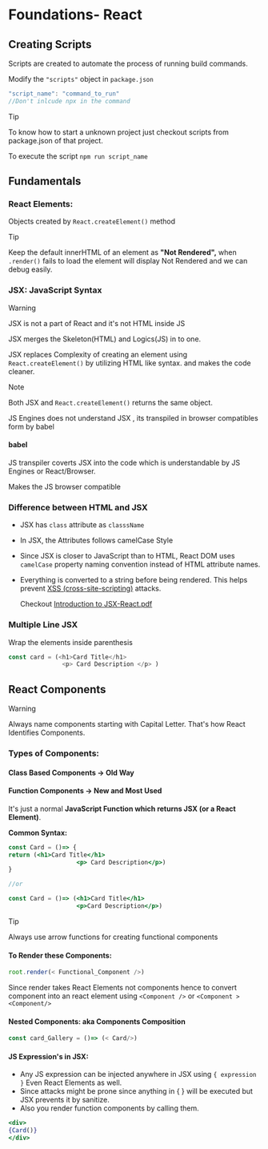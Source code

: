 # Foundations- React

## Creating Scripts 

Scripts are created to automate the process of running build commands.

Modify the `"scripts"` object  in `package.json`

```js
"script_name": "command_to_run"
//Don't inlcude npx in the command
```

> [!TIP]
>
> To know how to start a unknown project just checkout scripts from package.json of that project.

To execute the script  `npm run script_name` 



## Fundamentals

### React Elements:  

Objects created by `React.createElement()` method

> [!TIP]
>
> Keep the default innerHTML of an element as **"Not Rendered",** when `.render()` fails to load the element will display Not Rendered and we can debug easily.

 

### JSX: JavaScript Syntax

> [!WARNING]
>
> JSX is not a part of React and it's not HTML inside JS

JSX merges the Skeleton(HTML) and Logics(JS) in to one.

JSX replaces Complexity  of creating an element using  `React.createElement()` by utilizing HTML like syntax. and makes the code cleaner.

> [!NOTE]
>
> Both JSX and `React.createElement()` returns the same object.

 JS Engines does not understand JSX , its transpiled in browser compatibles form by babel

#### babel

JS transpiler coverts JSX into the code which is understandable by JS Engines or React/Browser.

Makes the JS browser compatible

### Difference between HTML and JSX

- JSX has `class` attribute as `classsName`

- In JSX, the Attributes follows camelCase Style

- Since JSX is closer to JavaScript than to HTML, React DOM uses `camelCase` property naming convention instead of HTML attribute names.

- Everything is converted to a string before being rendered. This helps prevent [XSS (cross-site-scripting)](https://en.wikipedia.org/wiki/Cross-site_scripting) attacks.

  Checkout [Introduction to JSX-React.pdf]() 

  ### 

### Multiple Line JSX

Wrap the elements inside parenthesis 

```js
const card = (<h1>Card Title</h1>
               <p> Card Description </p> )
```



## React Components 

> [!WARNING]
>
> Always name components starting with Capital Letter. That's how React Identifies Components.

### Types of Components:

#### Class Based Components -> Old Way

#### Function Components -> New and Most Used

It's just a normal **JavaScript Function which returns JSX (or a React Element)**.

**Common Syntax:** 

```jsx
const Card = ()=> {
return (<h1>Card Title</h1>
                   <p> Card Description</p>)
}

//or 

const Card = ()=> (<h1>Card Title</h1>
                   <p>Card Description</p>)
```

> [!TIP]
>
> Always use arrow functions for creating functional components

#### To Render these Components:

```js
root.render(< Functional_Component />)
```

Since render takes React Elements not components hence to convert component into an react element using `<Component />`   or  `<Component > <Component/>`  

#### Nested Components: aka Components Composition

```js
const card_Gallery = ()=> (< Card/>)
```

#### JS Expression's in JSX:

- Any JS expression can be injected anywhere in JSX using `{ expression }` Even React Elements as well.
- Since attacks might be prone since anything in { } will be executed but JSX prevents it by sanitize.
-  Also  you render function components by calling them.

```jsx
<div>
{Card()}
</div>
```

